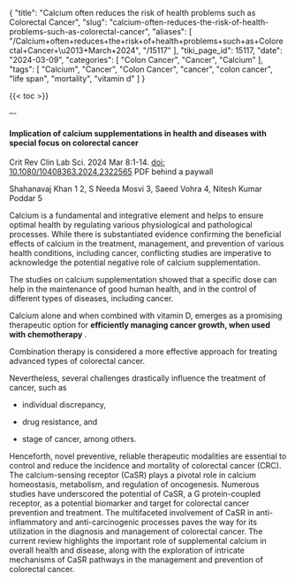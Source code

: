 {
    "title": "Calcium often reduces the risk of health problems such as Colorectal Cancer",
    "slug": "calcium-often-reduces-the-risk-of-health-problems-such-as-colorectal-cancer",
    "aliases": [
        "/Calcium+often+reduces+the+risk+of+health+problems+such+as+Colorectal+Cancer+\u2013+March+2024",
        "/15117"
    ],
    "tiki_page_id": 15117,
    "date": "2024-03-09",
    "categories": [
        "Colon Cancer",
        "Cancer",
        "Calcium"
    ],
    "tags": [
        "Calcium",
        "Cancer",
        "Colon Cancer",
        "cancer",
        "colon cancer",
        "life span",
        "mortality",
        "vitamin d"
    ]
}


{{< toc >}}

–-

#### Implication of calcium supplementations in health and diseases with special focus on colorectal cancer

Crit Rev Clin Lab Sci. 2024 Mar 8:1-14. [doi: 10.1080/10408363.2024.2322565](https://doi.org/10.1080/10408363.2024.2322565) PDF behind a paywall

Shahanavaj Khan 1 2, S Needa Mosvi 3, Saeed Vohra 4, Nitesh Kumar Poddar 5

Calcium is a fundamental and integrative element and helps to ensure optimal health by regulating various physiological and pathological processes. While there is substantiated evidence confirming the beneficial effects of calcium in the treatment, management, and prevention of various health conditions, including cancer, conflicting studies are imperative to acknowledge the potential negative role of calcium supplementation. 

The studies on calcium supplementation showed that a specific dose can help in the maintenance of good human health, and in the control of different types of diseases, including cancer. 

Calcium alone and when combined with vitamin D, emerges as a promising therapeutic option for  **efficiently managing cancer growth, when used with chemotherapy** . 

Combination therapy is considered a more effective approach for treating advanced types of colorectal cancer. 

Nevertheless, several challenges drastically influence the treatment of cancer, such as 

* individual discrepancy, 

* drug resistance, and 

* stage of cancer, among others. 

Henceforth, novel preventive, reliable therapeutic modalities are essential to control and reduce the incidence and mortality of colorectal cancer (CRC). The calcium-sensing receptor (CaSR) plays a pivotal role in calcium homeostasis, metabolism, and regulation of oncogenesis. Numerous studies have underscored the potential of CaSR, a G protein-coupled receptor, as a potential biomarker and target for colorectal cancer prevention and treatment. The multifaceted involvement of CaSR in anti-inflammatory and anti-carcinogenic processes paves the way for its utilization in the diagnosis and management of colorectal cancer. The current review highlights the important role of supplemental calcium in overall health and disease, along with the exploration of intricate mechanisms of CaSR pathways in the management and prevention of colorectal cancer.
